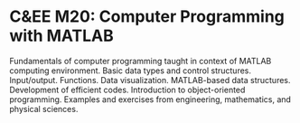 # C&EE M20: Computer Programming with MATLAB
Fundamentals of computer programming taught in context of MATLAB computing environment. Basic data types and control structures. Input/output. Functions. Data visualization. MATLAB-based data structures. Development of efficient codes. Introduction to object-oriented programming. Examples and exercises from engineering, mathematics, and physical sciences.
